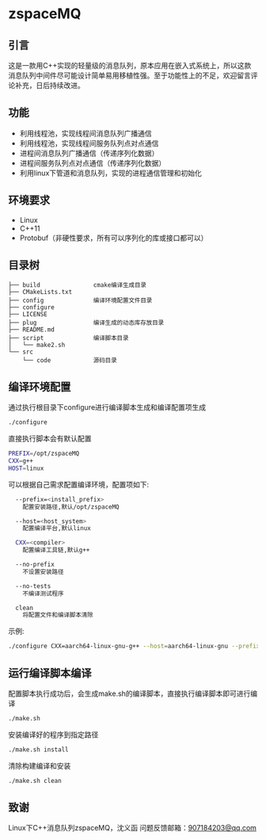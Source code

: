 # zspaceMQ
## 引言
这是一款用C++实现的轻量级的消息队列，原本应用在嵌入式系统上，所以这款消息队列中间件尽可能设计简单易用移植性强。至于功能性上的不足，欢迎留言评论补充，日后持续改进。

## 功能
* 利用线程池，实现线程间消息队列广播通信
* 利用线程池，实现线程间服务队列点对点通信
* 进程间消息队列广播通信（传递序列化数据）
* 进程间服务队列点对点通信（传递序列化数据）
* 利用linux下管道和消息队列，实现的进程通信管理和初始化

## 环境要求
* Linux
* C++11
* Protobuf（非硬性要求，所有可以序列化的库或接口都可以）

## 目录树
```
├── build               cmake编译生成目录
├── CMakeLists.txt
├── config              编译环境配置文件目录
├── configure
├── LICENSE
├── plug                编译生成的动态库存放目录
├── README.md
├── script              编译脚本目录
│   └── make2.sh
└── src
    └── code            源码目录
```

## 编译环境配置
通过执行根目录下configure进行编译脚本生成和编译配置项生成
```bash
./configure
```
直接执行脚本会有默认配置
```bash
PREFIX=/opt/zspaceMQ
CXX=g++
HOST=linux
```
可以根据自己需求配置编译环境，配置项如下:
```bash
  --prefix=<install_prefix>
    配置安装路径,默认/opt/zspaceMQ

  --host=<host_system>
    配置编译平台,默认linux

  CXX=<compiler>
    配置编译工具链,默认g++

  --no-prefix
    不设置安装路径

  --no-tests
    不编译测试程序

  clean
    将配置文件和编译脚本清除
```
示例:
```bash
./configure CXX=aarch64-linux-gnu-g++ --host=aarch64-linux-gnu --prefix=/opt/zspaceMQ/
```

## 运行编译脚本编译
配置脚本执行成功后，会生成make.sh的编译脚本，直接执行编译脚本即可进行编译
```bash
./make.sh
```
安装编译好的程序到指定路径
```bash
./make.sh install
```
清除构建编译和安装
```bash
./make.sh clean
```
## 致谢
Linux下C++消息队列zspaceMQ，沈义函
问题反馈邮箱：907184203@qq.com
